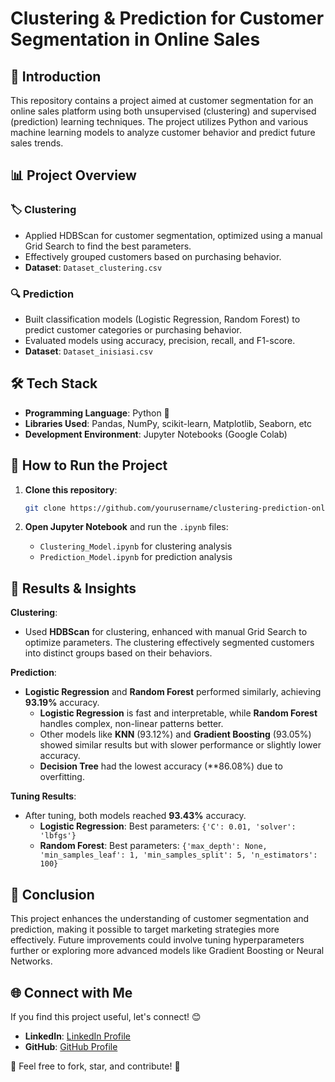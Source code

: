 # Clustering & Prediction for Customer Segmentation in Online Sales

## 📖 **Introduction**  
This repository contains a project aimed at customer segmentation for an online sales platform using both unsupervised (clustering) and supervised (prediction) learning techniques. The project utilizes Python and various machine learning models to analyze customer behavior and predict future sales trends.

## 📊 **Project Overview**

### 🏷️ **Clustering**  
- Applied HDBScan for customer segmentation, optimized using a manual Grid Search to find the best parameters.
- Effectively grouped customers based on purchasing behavior.
- **Dataset**: `Dataset_clustering.csv`

### 🔍 **Prediction**  
- Built classification models (Logistic Regression, Random Forest) to predict customer categories or purchasing behavior.  
- Evaluated models using accuracy, precision, recall, and F1-score.  
- **Dataset**: `Dataset_inisiasi.csv`

## 🛠️ **Tech Stack**  
- **Programming Language**: Python 🐍  
- **Libraries Used**: Pandas, NumPy, scikit-learn, Matplotlib, Seaborn, etc
- **Development Environment**: Jupyter Notebooks (Google Colab)

## 🚀 **How to Run the Project**
1. **Clone this repository**:
    ```bash
    git clone https://github.com/yourusername/clustering-prediction-onlinesales.git
    ```

2. **Open Jupyter Notebook** and run the `.ipynb` files:
    - `Clustering_Model.ipynb` for clustering analysis
    - `Prediction_Model.ipynb` for prediction analysis

## 📜 **Results & Insights**  
**Clustering**:  
- Used **HDBScan** for clustering, enhanced with manual Grid Search to optimize parameters. The clustering effectively segmented customers into distinct groups based on their behaviors.

**Prediction**:  
- **Logistic Regression** and **Random Forest** performed similarly, achieving **93.19%** accuracy.  
   - **Logistic Regression** is fast and interpretable, while **Random Forest** handles complex, non-linear patterns better.  
   - Other models like **KNN** (93.12%) and **Gradient Boosting** (93.05%) showed similar results but with slower performance or slightly lower accuracy.  
   - **Decision Tree** had the lowest accuracy (**86.08%) due to overfitting.  

**Tuning Results**:  
- After tuning, both models reached **93.43%** accuracy.  
   - **Logistic Regression**: Best parameters: `{'C': 0.01, 'solver': 'lbfgs'}`  
   - **Random Forest**: Best parameters: `{'max_depth': None, 'min_samples_leaf': 1, 'min_samples_split': 5, 'n_estimators': 100}`  

## 🎯 **Conclusion**  
This project enhances the understanding of customer segmentation and prediction, making it possible to target marketing strategies more effectively. Future improvements could involve tuning hyperparameters further or exploring more advanced models like Gradient Boosting or Neural Networks.

## 🌐 **Connect with Me**  
If you find this project useful, let's connect! 😊  

- **LinkedIn**: [LinkedIn Profile](https://www.linkedin.com/in/felixrafael/) 
- **GitHub**: [GitHub Profile](https://github.com/FR21)

📌 Feel free to fork, star, and contribute! 🚀

